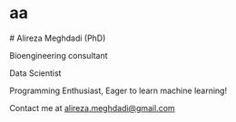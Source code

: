 <meta name="description" content="Personal Github account">
<meta name="keywords" content="Python, Machine Learning, Deep Learning, Alireza Meghdadi">
<link rel="author" href="https://www.linkedin.com/in/alirezameghdadi/"/>
<h1>aa</h1>
# Alireza Meghdadi (PhD)

Bioengineering consultant

Data Scientist

Programming Enthusiast, Eager to learn machine learning!

Contact me at alireza.meghdadi@gmail.com

<!---
aliizzzzz/aliizzzzz is a ✨ special ✨ repository because its `README.md` (this file) appears on your GitHub profile.
You can click the Preview link to take a look at your changes.
--->
